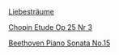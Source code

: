 [Liebesträume](https://www.youtube.com/watch?v=sYYjcNlKIjw)

[Chopin Etude Op 25 Nr 3](https://www.youtube.com/watch?v=yS-_U4gzk9o)

[Beethoven Piano Sonata No.15](https://youtu.be/sYYjcNlKIjw)
